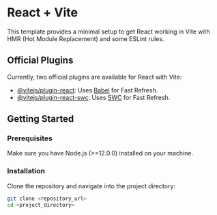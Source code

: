 # React + Vite

This template provides a minimal setup to get React working in Vite with HMR (Hot Module Replacement) and some ESLint rules.

## Official Plugins

Currently, two official plugins are available for React with Vite:

- [@vitejs/plugin-react](https://github.com/vitejs/vite-plugin-react/blob/main/packages/plugin-react/README.md): Uses [Babel](https://babeljs.io/) for Fast Refresh.
- [@vitejs/plugin-react-swc](https://github.com/vitejs/vite-plugin-react-swc): Uses [SWC](https://swc.rs/) for Fast Refresh.

## Getting Started

### Prerequisites

Make sure you have Node.js (>=12.0.0) installed on your machine.

### Installation

Clone the repository and navigate into the project directory:

```bash
git clone <repository_url>
cd <project_directory>
